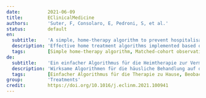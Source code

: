 ```yaml
---
date:          2021-06-09
title:         EClinicalMedicine
authors:       'Suter, F, Consolaro, E, Pedroni, S, et al.'
status:        default
en:
  subtitle:    'A simple, home-therapy algorithm to prevent hospitalisation for COVID-19 patients: A retrospective observational matched-cohort study'
  description: 'Effective home treatment algorithms implemented based on a pathophysiologic and pharmacologic rationale to accelerate recovery and prevent hospitalisation of patients with early coronavirus disease 2019 (COVID-19) would have major implications for patients and health system.'
  tags:        [Simple home-therapy algorithm, Matched-cohort observational study, Family physicians, Early symptoms at home]
de:
  subtitle:    'Ein einfacher Algorithmus für die Heimtherapie zur Vermeidung von Krankenhausaufenthalten bei COVID-19-Patienten: Eine retrospektive, beobachtende Matched-Cohort-Studie'
  description: 'Wirksame Algorithmen für die häusliche Behandlung auf der Grundlage pathophysiologischer und pharmakologischer Überlegungen zur Beschleunigung der Genesung und zur Vermeidung von Krankenhausaufenthalten bei Patienten mit früher Coronavirus-Erkrankung 2019 (COVID-19) hätten erhebliche Auswirkungen auf die Patienten und das Gesundheitssystem.' 
  tags:        [Einfacher Algorithmus für die Therapie zu Hause, Beobachtungsstudie mit abgestimmter Kohorte, Hausärzte, Frühe Symptome zu Hause]
group:         'Treatments'
credit:        https://doi.org/10.1016/j.eclinm.2021.100941
---
```

